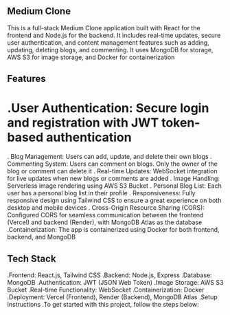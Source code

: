 ## Medium Clone

This is a full-stack Medium Clone application built with React for the frontend and Node.js for the backend. It includes real-time updates, secure user authentication, and content management features such as adding, updating, deleting blogs, and commenting. 
It uses MongoDB for storage, AWS S3 for image storage, and Docker for containerization


## Features
# .User Authentication: Secure login and registration with JWT token-based authentication
. Blog Management: Users can add, update, and delete their own blogs
. Commenting System: Users can comment on blogs. Only the owner of the blog or comment can delete it
. Real-time Updates: WebSocket integration for live updates when new blogs or comments are added
. Image Handling: Serverless image rendering using AWS S3 Bucket
. Personal Blog List: Each user has a personal blog list in their profile
. Responsiveness: Fully responsive design using Tailwind CSS to ensure a great experience on both desktop and mobile devices
. Cross-Origin Resource Sharing (CORS): Configured CORS for seamless communication between the frontend (Vercel) and backend (Render), with MongoDB Atlas as the database
.Containerization: The app is containerized using Docker for both frontend, backend, and MongoDB

## Tech Stack
.Frontend: React.js, Tailwind CSS
.Backend: Node.js, Express
.Database: MongoDB
.Authentication: JWT (JSON Web Token)
.Image Storage: AWS S3 Bucket
.Real-time Functionality: WebSocket
.Containerization: Docker
.Deployment: Vercel (Frontend), Render (Backend), MongoDB Atlas
.Setup Instructions
.To get started with this project, follow the steps below:

